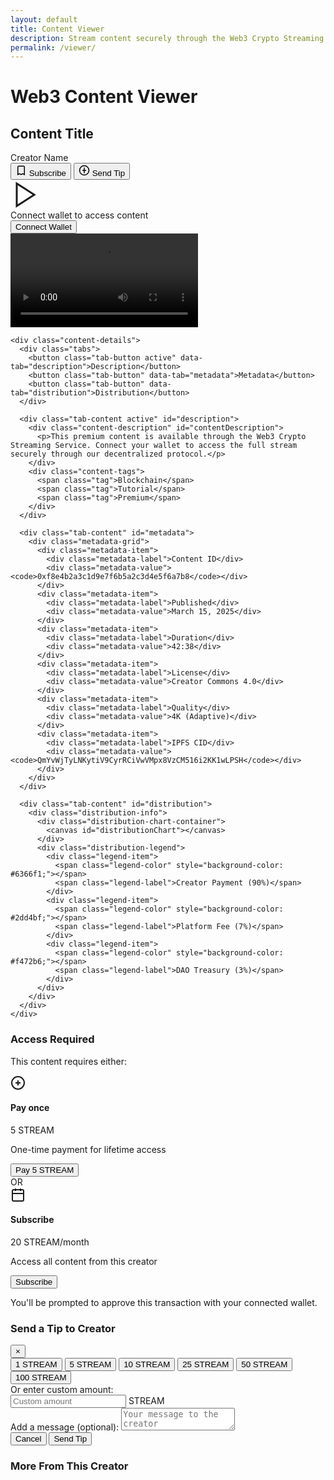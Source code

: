 ```yaml
---
layout: default
title: Content Viewer
description: Stream content securely through the Web3 Crypto Streaming Service platform
permalink: /viewer/
---
```


# Web3 Content Viewer

<div class="content-viewer-container">
  <div class="viewer-header">
    <div class="creator-info">
      <div class="creator-avatar" id="creatorAvatar"></div>
      <div class="creator-details">
        <h2 id="contentTitle">Content Title</h2>
        <div class="creator-name" id="creatorName">Creator Name</div>
      </div>
    </div>
    <div class="viewer-actions">
      <button class="button secondary" id="subscribeButton">
        <span class="icon">
          <svg xmlns="http://www.w3.org/2000/svg" viewBox="0 0 24 24" width="18" height="18" fill="none" stroke="currentColor" stroke-width="2">
            <path d="M19 21V5a2 2 0 0 0-2-2H7a2 2 0 0 0-2 2v16l3.5-2 3.5 2 3.5-2 3.5 2z"></path>
          </svg>
        </span>
        Subscribe
      </button>
      <button class="button primary" id="tipButton">
        <span class="icon">
          <svg xmlns="http://www.w3.org/2000/svg" viewBox="0 0 24 24" width="18" height="18" fill="none" stroke="currentColor" stroke-width="2">
            <circle cx="12" cy="12" r="10"></circle>
            <path d="M12 6v12"></path>
            <path d="M8 12h8"></path>
          </svg>
        </span>
        Send Tip
      </button>
    </div>
  </div>

  <div class="viewer-main">
    <div class="stream-container" id="streamContainer">
      <div class="stream-placeholder" id="streamPlaceholder">
        <div class="placeholder-icon">
          <svg xmlns="http://www.w3.org/2000/svg" viewBox="0 0 24 24" width="48" height="48" fill="none" stroke="currentColor" stroke-width="1.5">
            <polygon points="5 3 19 12 5 21 5 3"></polygon>
          </svg>
        </div>
        <div class="placeholder-text">Connect wallet to access content</div>
        <button class="button primary" id="connectToView">Connect Wallet</button>
      </div>
      <video id="videoPlayer" controls class="hidden">
        <source src="" type="video/mp4" id="videoSource">
        Your browser does not support the video tag.
      </video>
    </div>

    <div class="content-details">
      <div class="tabs">
        <button class="tab-button active" data-tab="description">Description</button>
        <button class="tab-button" data-tab="metadata">Metadata</button>
        <button class="tab-button" data-tab="distribution">Distribution</button>
      </div>
      
      <div class="tab-content active" id="description">
        <div class="content-description" id="contentDescription">
          <p>This premium content is available through the Web3 Crypto Streaming Service. Connect your wallet to access the full stream securely through our decentralized protocol.</p>
        </div>
        <div class="content-tags">
          <span class="tag">Blockchain</span>
          <span class="tag">Tutorial</span>
          <span class="tag">Premium</span>
        </div>
      </div>
      
      <div class="tab-content" id="metadata">
        <div class="metadata-grid">
          <div class="metadata-item">
            <div class="metadata-label">Content ID</div>
            <div class="metadata-value"><code>0xf8e4b2a3c1d9e7f6b5a2c3d4e5f6a7b8</code></div>
          </div>
          <div class="metadata-item">
            <div class="metadata-label">Published</div>
            <div class="metadata-value">March 15, 2025</div>
          </div>
          <div class="metadata-item">
            <div class="metadata-label">Duration</div>
            <div class="metadata-value">42:38</div>
          </div>
          <div class="metadata-item">
            <div class="metadata-label">License</div>
            <div class="metadata-value">Creator Commons 4.0</div>
          </div>
          <div class="metadata-item">
            <div class="metadata-label">Quality</div>
            <div class="metadata-value">4K (Adaptive)</div>
          </div>
          <div class="metadata-item">
            <div class="metadata-label">IPFS CID</div>
            <div class="metadata-value"><code>QmYvWjTyLNKytiV9CyrRCiVwVMpx8VzCM516i2KK1wLPSH</code></div>
          </div>
        </div>
      </div>
      
      <div class="tab-content" id="distribution">
        <div class="distribution-info">
          <div class="distribution-chart-container">
            <canvas id="distributionChart"></canvas>
          </div>
          <div class="distribution-legend">
            <div class="legend-item">
              <span class="legend-color" style="background-color: #6366f1;"></span>
              <span class="legend-label">Creator Payment (90%)</span>
            </div>
            <div class="legend-item">
              <span class="legend-color" style="background-color: #2dd4bf;"></span>
              <span class="legend-label">Platform Fee (7%)</span>
            </div>
            <div class="legend-item">
              <span class="legend-color" style="background-color: #f472b6;"></span>
              <span class="legend-label">DAO Treasury (3%)</span>
            </div>
          </div>
        </div>
      </div>
    </div>
  </div>
  
  <div class="token-gate-overlay" id="tokenGateOverlay">
    <div class="token-gate-container">
      <div class="token-gate-header">
        <h3>Access Required</h3>
      </div>
      <div class="token-gate-content">
        <p>This content requires either:</p>
        <div class="access-options">
          <div class="access-option">
            <div class="access-option-icon">
              <svg xmlns="http://www.w3.org/2000/svg" viewBox="0 0 24 24" width="24" height="24" fill="none" stroke="currentColor" stroke-width="2">
                <circle cx="12" cy="12" r="10"></circle>
                <line x1="12" y1="8" x2="12" y2="16"></line>
                <line x1="8" y1="12" x2="16" y2="12"></line>
              </svg>
            </div>
            <div class="access-option-details">
              <h4>Pay once</h4>
              <div class="price">5 STREAM</div>
              <p>One-time payment for lifetime access</p>
              <button class="button primary" id="payOnceButton">Pay 5 STREAM</button>
            </div>
          </div>
          <div class="access-option-separator">OR</div>
          <div class="access-option">
            <div class="access-option-icon">
              <svg xmlns="http://www.w3.org/2000/svg" viewBox="0 0 24 24" width="24" height="24" fill="none" stroke="currentColor" stroke-width="2">
                <rect x="3" y="4" width="18" height="18" rx="2" ry="2"></rect>
                <line x1="16" y1="2" x2="16" y2="6"></line>
                <line x1="8" y1="2" x2="8" y2="6"></line>
                <line x1="3" y1="10" x2="21" y2="10"></line>
              </svg>
            </div>
            <div class="access-option-details">
              <h4>Subscribe</h4>
              <div class="price">20 STREAM/month</div>
              <p>Access all content from this creator</p>
              <button class="button secondary" id="subscribeOptionButton">Subscribe</button>
            </div>
          </div>
        </div>
      </div>
      <div class="token-gate-footer">
        <p>You'll be prompted to approve this transaction with your connected wallet.</p>
      </div>
    </div>
  </div>
  
  <div class="tip-modal" id="tipModal">
    <div class="tip-modal-container">
      <div class="tip-modal-header">
        <h3>Send a Tip to Creator</h3>
        <button class="close-button" id="closeTipModal">&times;</button>
      </div>
      <div class="tip-modal-content">
        <div class="tip-amount-options">
          <button class="tip-amount-option" data-amount="1">1 STREAM</button>
          <button class="tip-amount-option" data-amount="5">5 STREAM</button>
          <button class="tip-amount-option" data-amount="10">10 STREAM</button>
          <button class="tip-amount-option" data-amount="25">25 STREAM</button>
          <button class="tip-amount-option" data-amount="50">50 STREAM</button>
          <button class="tip-amount-option" data-amount="100">100 STREAM</button>
        </div>
        <div class="tip-custom-amount">
          <label for="customTipAmount">Or enter custom amount:</label>
          <div class="custom-tip-input">
            <input type="number" id="customTipAmount" min="1" placeholder="Custom amount">
            <span class="currency-label">STREAM</span>
          </div>
        </div>
        <div class="tip-message">
          <label for="tipMessage">Add a message (optional):</label>
          <textarea id="tipMessage" placeholder="Your message to the creator"></textarea>
        </div>
      </div>
      <div class="tip-modal-footer">
        <button class="button secondary" id="cancelTip">Cancel</button>
        <button class="button primary" id="confirmTip">Send Tip</button>
      </div>
    </div>
  </div>
</div>

<div class="content-recommendations">
  <h3>More From This Creator</h3>
  <div class="recommendation-grid">
    <!-- This section will be populated by JavaScript -->
  </div>
</div>

<link rel="stylesheet" href="{{ '/assets/css/content-viewer.css' | relative_url }}">
<script src="https://cdn.jsdelivr.net/npm/chart.js@3.9.1/dist/chart.min.js"></script>
<script src="{{ '/assets/js/content-viewer.js' | relative_url }}" defer></script>
